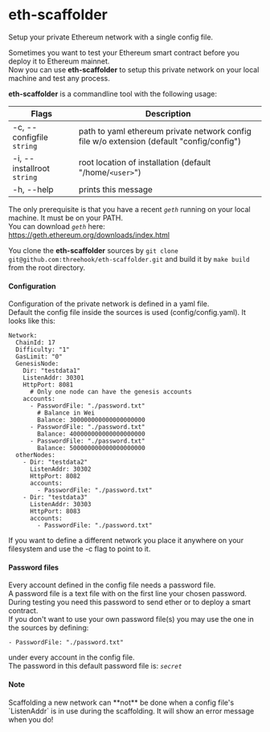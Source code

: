 # eth-scaffolder
Setup your private Ethereum network with a single config file.

Sometimes you want to test your Ethereum smart contract before you deploy it to Ethereum mainnet.<br/>
Now you can use **eth-scaffolder** to setup this private network on your local machine and test any process.

**eth-scaffolder** is a commandline tool with the following usage:<br/>

| Flags                       | Description    
| ------------------------    | ------------- 
| -c, --configfile `string`   | path to yaml ethereum private network config file w/o extension (default "config/config")
| -i, --installroot `string`  | root location of installation (default "/home/`<user>`")
| -h, --help                  | prints this message


The only prerequisite is that you have a recent *`geth`* running on your local machine. It must be on your PATH.<br/>
You can download *`geth`* here: https://geth.ethereum.org/downloads/index.html<br/>

You clone the **eth-scaffolder** sources by `git clone git@github.com:threehook/eth-scaffolder.git` and build it by `make build` from the root directory.

<H4>Configuration</H4>
Configuration of the private network is defined in a yaml file.<br/>
Default the config file inside the sources is used (config/config.yaml). It looks like this:<br/>

```
Network:
  ChainId: 17
  Difficulty: "1"
  GasLimit: "0"
  GenesisNode:
    Dir: "testdata1"
    ListenAddr: 30301
    HttpPort: 8081
      # Only one node can have the genesis accounts
    accounts:
      - PasswordFile: "./password.txt"
        # Balance in Wei
        Balance: 300000000000000000000
      - PasswordFile: "./password.txt"
        Balance: 400000000000000000000
      - PasswordFile: "./password.txt"
        Balance: 500000000000000000000
  otherNodes:
    - Dir: "testdata2"
      ListenAddr: 30302
      HttpPort: 8082
      accounts:
        - PasswordFile: "./password.txt"
    - Dir: "testdata3"
      ListenAddr: 30303
      HttpPort: 8083
      accounts:
        - PasswordFile: "./password.txt"
```

If you want to define a different network you place it anywhere on your filesystem and use the -c flag to point to it.

<H4>Password files</H4>
Every account defined in the config file needs a password file.<br/>
A password file is a text file with on the first line your chosen password.<br/>
During testing you need this password to send ether or to deploy a smart contract.<br/>
If you don't want to use your own password file(s) you may use the one in the sources by defining:<br/>

```
- PasswordFile: "./password.txt"
```

under every account in the config file.<br/> 
The password in this default password file is: *`secret`*


<H4>Note</H4>
Scaffolding a new network can **not** be done when a config file's `ListenAddr` is in use during the scaffolding.
It will show an error message when you do!
 